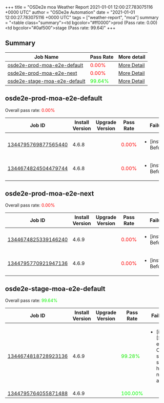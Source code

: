 +++
title = "OSDe2e moa Weather Report 2021-01-01 12:00:27.783075116 +0000 UTC"
author = "OSDe2e Automation"
date = "2021-01-01 12:00:27.783075116 +0000 UTC"
tags = ["weather-report", "moa"]
summary = "<table class=\"summary\"><tr><td bgcolor=\"#ff0000\"></td><td>prod (Pass rate: 0.00)</td></tr><tr><td bgcolor=\"#0af500\"></td><td>stage (Pass rate: 99.64)</td></tr></table>"
+++
## Summary

| Job Name | Pass Rate | More detail |
|----------|-----------|-------------|
|[osde2e-prod-moa-e2e-default](https://prow.svc.ci.openshift.org/?job=osde2e-prod-moa-e2e-default)| <span style="color:#ff0000;">0.00%</span>|[More Detail](#osde2e-prod-moa-e2e-default)|
|[osde2e-prod-moa-e2e-next](https://prow.svc.ci.openshift.org/?job=osde2e-prod-moa-e2e-next)| <span style="color:#ff0000;">0.00%</span>|[More Detail](#osde2e-prod-moa-e2e-next)|
|[osde2e-stage-moa-e2e-default](https://prow.svc.ci.openshift.org/?job=osde2e-stage-moa-e2e-default)| <span style="color:#0af500;">99.64%</span>|[More Detail](#osde2e-stage-moa-e2e-default)|



## osde2e-prod-moa-e2e-default

Overall pass rate: <span style="color:#ff0000;">0.00%</span>

| Job ID | Install Version | Upgrade Version | Pass Rate | Failures |
|--------|-----------------|-----------------|-----------|----------|
[1344795769877565440](https://prow.ci.openshift.org/view/gs/origin-ci-test/logs/osde2e-prod-moa-e2e-default/1344795769877565440) | 4.6.8 |  | <span style="color:#ff0000;">0.00%</span>|<ul><li>[install] BeforeSuite</li></ul>
[1344674824504479744](https://prow.ci.openshift.org/view/gs/origin-ci-test/logs/osde2e-prod-moa-e2e-default/1344674824504479744) | 4.6.8 |  | <span style="color:#ff0000;">0.00%</span>|<ul><li>[install] BeforeSuite</li></ul>



## osde2e-prod-moa-e2e-next

Overall pass rate: <span style="color:#ff0000;">0.00%</span>

| Job ID | Install Version | Upgrade Version | Pass Rate | Failures |
|--------|-----------------|-----------------|-----------|----------|
[1344674825339146240](https://prow.ci.openshift.org/view/gs/origin-ci-test/logs/osde2e-prod-moa-e2e-next/1344674825339146240) | 4.6.9 |  | <span style="color:#ff0000;">0.00%</span>|<ul><li>[install] BeforeSuite</li></ul>
[1344795770921947136](https://prow.ci.openshift.org/view/gs/origin-ci-test/logs/osde2e-prod-moa-e2e-next/1344795770921947136) | 4.6.9 |  | <span style="color:#ff0000;">0.00%</span>|<ul><li>[install] BeforeSuite</li></ul>



## osde2e-stage-moa-e2e-default

Overall pass rate: <span style="color:#0af500;">99.64%</span>

| Job ID | Install Version | Upgrade Version | Pass Rate | Failures |
|--------|-----------------|-----------------|-----------|----------|
[1344674818728923136](https://prow.ci.openshift.org/view/gs/origin-ci-test/logs/osde2e-stage-moa-e2e-default/1344674818728923136) | 4.6.9 |  | <span style="color:#13ec00;">99.28%</span>|<ul><li>[install] [Suite: e2e] Cluster state should have no alerts</li></ul>
[1344795764055871488](https://prow.ci.openshift.org/view/gs/origin-ci-test/logs/osde2e-stage-moa-e2e-default/1344795764055871488) | 4.6.9 |  | <span style="color:#01fe00;">100.00%</span>|



